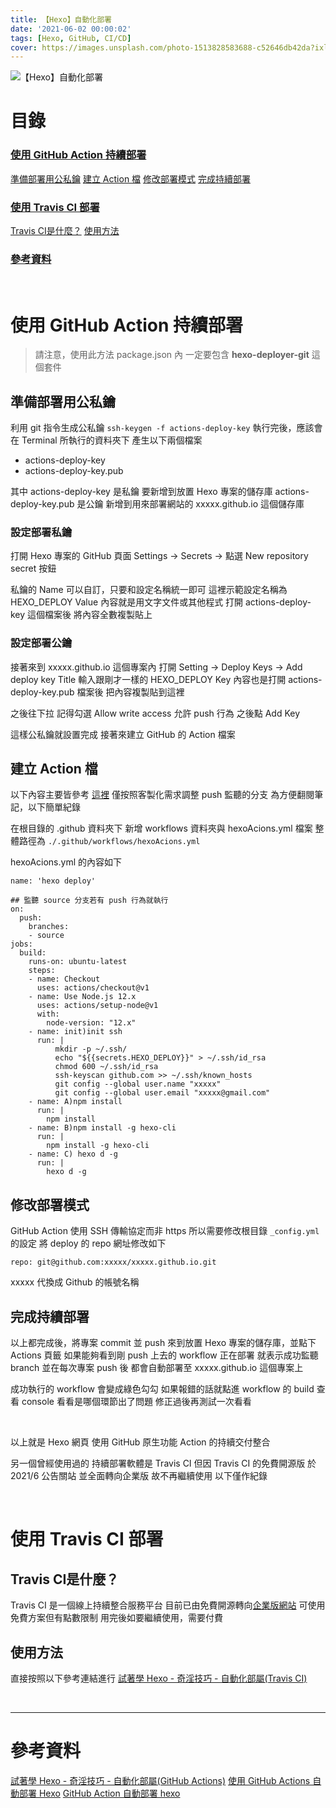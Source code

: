 ```yaml
---
title: 【Hexo】自動化部署
date: '2021-06-02 00:00:02'
tags: [Hexo, GitHub, CI/CD]
cover: https://images.unsplash.com/photo-1513828583688-c52646db42da?ixlib=rb-1.2.1&ixid=MnwxMjA3fDB8MHxwaG90by1wYWdlfHx8fGVufDB8fHx8&auto=format&fit=crop&w=1050&q=80
---
```


![【Hexo】自動化部署](https://images.unsplash.com/photo-1513828583688-c52646db42da?ixlib=rb-1.2.1&ixid=MnwxMjA3fDB8MHxwaG90by1wYWdlfHx8fGVufDB8fHx8&auto=format&fit=crop&w=1050&q=80)


# 目錄
### [使用 GitHub Action 持續部署](#使用-GitHub-Action-持續部署-1)
[準備部署用公私鑰](#準備部署用公私鑰)
[建立 Action 檔](#建立-Action-檔)
[修改部署模式](#修改部署模式)
[完成持續部署](#完成持續部署)
### [使用 Travis CI 部署](#使用-Travis-CI-部署-1)
[Travis CI是什麼？](#Travis-CI是什麼？)
[使用方法](#使用方法)
### [參考資料](#參考資料-1)

<br/>

# 使用 GitHub Action 持續部署
> 請注意，使用此方法 package.json 內
> 一定要包含 **hexo-deployer-git** 這個套件

## 準備部署用公私鑰
利用 git 指令生成公私鑰
`ssh-keygen -f actions-deploy-key`
執行完後，應該會在 Terminal 所執行的資料夾下
產生以下兩個檔案
- actions-deploy-key
- actions-deploy-key.pub

其中 actions-deploy-key 是私鑰
要新增到放置 Hexo 專案的儲存庫
actions-deploy-key.pub 是公鑰
新增到用來部署網站的 xxxxx.github.io 這個儲存庫

### 設定部署私鑰
打開 Hexo 專案的 GitHub 頁面
Settings -> Secrets -> 點選 New repository secret 按鈕

私鑰的 Name 可以自訂，只要和設定名稱統一即可
這裡示範設定名稱為 HEXO_DEPLOY
Value 內容就是用文字文件或其他程式
打開 actions-deploy-key 這個檔案後
將內容全數複製貼上

### 設定部署公鑰
接著來到 xxxxx.github.io 這個專案內
打開 Setting -> Deploy Keys -> Add deploy key
Title 輸入跟剛才一樣的 HEXO_DEPLOY
Key 內容也是打開 actions-deploy-key.pub 檔案後
把內容複製貼到這裡

之後往下拉
記得勾選 Allow write access
允許 push 行為
之後點 Add Key

這樣公私鑰就設置完成
接著來建立 GitHub 的 Action 檔案

## 建立 Action 檔
以下內容主要皆參考 [這裡](https://hsiangfeng.github.io/hexo/20201010/1989721020/)
僅按照客製化需求調整 push 監聽的分支
為方便翻閱筆記，以下簡單紀錄

在根目錄的 .github 資料夾下
新增 workflows 資料夾與 hexoAcions.yml 檔案
整體路徑為 `./.github/workflows/hexoAcions.yml`

hexoAcions.yml 的內容如下
```
name: 'hexo deploy'

## 監聽 source 分支若有 push 行為就執行
on:
  push:
    branches:
    - source
jobs:
  build:
    runs-on: ubuntu-latest
    steps:
    - name: Checkout
      uses: actions/checkout@v1
    - name: Use Node.js 12.x
      uses: actions/setup-node@v1
      with:
        node-version: "12.x"
    - name: init)init ssh
      run: |
          mkdir -p ~/.ssh/
          echo "${{secrets.HEXO_DEPLOY}}" > ~/.ssh/id_rsa
          chmod 600 ~/.ssh/id_rsa
          ssh-keyscan github.com >> ~/.ssh/known_hosts
          git config --global user.name "xxxxx"
          git config --global user.email "xxxxx@gmail.com"
    - name: A)npm install
      run: |
        npm install
    - name: B)npm install -g hexo-cli
      run: |
        npm install -g hexo-cli
    - name: C) hexo d -g
      run: |
        hexo d -g
```

## 修改部署模式
GitHub Action 使用 SSH 傳輸協定而非 https
所以需要修改根目錄 `_config.yml` 的設定
將 deploy 的 repo 網址修改如下
```
repo: git@github.com:xxxxx/xxxxx.github.io.git
```
xxxxx 代換成 Github 的帳號名稱

## 完成持續部署
以上都完成後，將專案 commit 並 push
來到放置 Hexo 專案的儲存庫，並點下 Actions 頁籤
如果能夠看到剛 push 上去的 workflow 正在部署
就表示成功監聽 branch
並在每次專案 push 後
都會自動部署至 xxxxx.github.io 這個專案上

成功執行的 workflow 會變成綠色勾勾
如果報錯的話就點進 workflow 的 build 查看 console
看看是哪個環節出了問題
修正過後再測試一次看看

<br/>

以上就是 Hexo 網頁
使用 GitHub 原生功能 Action 的持續交付整合

另一個曾經使用過的
持續部署軟體是 Travis CI
但因 Travis CI 的免費開源版
於 2021/6 公告關站
並全面轉向企業版
故不再繼續使用
以下僅作紀錄

<br/>

# 使用 Travis CI 部署
## Travis CI是什麼？
Travis CI 是一個線上持續整合服務平台
目前已由免費開源轉向[企業版網站](https://www.travis-ci.com/)
可使用免費方案但有點數限制
用完後如要繼續使用，需要付費

## 使用方法
直接按照以下參考連結進行
[試著學 Hexo - 奇淫技巧 - 自動化部屬(Travis CI)](https://hsiangfeng.github.io/hexo/20201009/3159624676/)

<br/>
<hr>

# 參考資料
[試著學 Hexo - 奇淫技巧 - 自動化部屬(GitHub Actions)](https://hsiangfeng.github.io/hexo/20201010/1989721020/)
[使用 GitHub Actions 自動部署 Hexo](https://mileschou.github.io/blog/hexo-with-github-actions/)
[GitHub Action 自動部署 hexo](https://simba-fs.github.io/hexo/GitHub-Action-%E8%87%AA%E5%8B%95%E9%83%A8%E7%BD%B2-hexo/)
<br/>